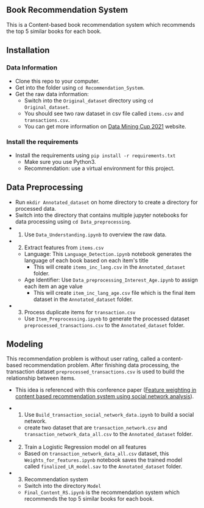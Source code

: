 Book Recommendation System
-------------------------------
This is a Content-based book recommendation system which recommends the top 5 similar books for each book.

Installation
-------------------------------

### Data Information

* Clone this repo to your computer.
* Get into the folder using `cd Recommendation_System`.
* Get the raw data information:
    *  Switch into the `Original_dataset` directory using `cd Original_dataset`.
    *  You should see two raw dataset in csv file called `items.csv` and `transactions.csv`.
    *  You can get more information on [Data Mining Cup 2021](https://www.data-mining-cup.com/dmc-2021/) website.

### Install the requirements
* Install the requirements using `pip install -r requirements.txt`
    * Make sure you use Python3.
    * Recommendation: use a virtual environment for this project.

Data Preprocessing
-------------------------------
* Run `mkdir Annotated_dataset` on home directory to create a directory for processed data.
* Switch into the directory that contains multiple jupyter notebooks for data processing using `cd Data_preprocessing`.
* 1. Use `Data_Understanding.ipynb` to overview the raw data.
* 2. Extract features from `items.csv`
    * Language: This `Language_Detection.ipynb` notebook generates the language of each book based on each item's title
       * This will create `items_inc_lang.csv` in the `Annotated_dataset` folder.
    * Age Identifier: Use `Data_preprocessing_Interest_Age.ipynb` to assign each item an age value
       * This will create `item_inc_lang_age.csv` file which is the final item dataset in the `Annotated_dataset` folder. 
* 3. Process duplicate items for `transaction.csv`
    * Use `Item_Preprocessing.ipynb` to generate the processed dataset `preprocessed_transactions.csv` to the `Annotated_dataset` folder.

Modeling
-------------------------------
This recommendation problem is without user rating, called a content-based recommendation problem.
After finishing data processing, the transaction dataset `preprocessed_transactions.csv` is used to build the relationship between items.
   - This idea is referenced with this conference paper ([Feature weighting in content based recommendation system using social network analysis](https://www.researchgate.net/publication/221022528_Feature_weighting_in_content_based_recommendation_system_using_social_network_analysis)).

* 1. Use `Build_transaction_social_network_data.ipynb` to build a social network.
   * create two dataset that are `transaction_network.csv` and `transaction_network_data_all.csv` to the `Annotated_dataset` folder.
* 2. Train a Logistic Regression model on all features
   * Based on `transaction_network_data_all.csv` dataset, this `Weights_for_features.ipynb` notebook saves the trained model called `finalized_LR_model.sav` to the `Annotated_dataset` folder.
* 3. Recommendation system
   *  Switch into the directory `Model`
   *  `Final_Content_RS.ipynb` is the recommendation system which recommends the top 5 similar books for each book.
